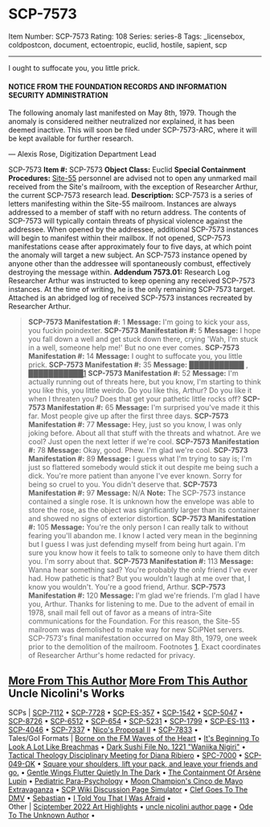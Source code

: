 # SCP-7573
Item Number: SCP-7573
Rating: 108
Series: series-8
Tags: _licensebox, coldpostcon, document, ectoentropic, euclid, hostile, sapient, scp

---

I ought to suffocate you, you little prick.
#### NOTICE FROM THE FOUNDATION RECORDS AND INFORMATION SECURITY ADMINISTRATION
  
The following anomaly last manifested on May 8th, 1979. Though the anomaly is considered neither neutralized nor explained, it has been deemed inactive. This will soon be filed under SCP-7573-ARC, where it will be kept available for further research.  

— Alexis Rose, Digitization Department Lead
  
  

SCP-7573
**Item #:** SCP-7573
**Object Class:** Euclid
**Special Containment Procedures:** [Site-55](/secure-facility-dossier-site-55) personnel are advised not to open any unmarked mail received from the Site's mailroom, with the exception of Researcher Arthur, the current SCP-7573 research lead.
**Description:** SCP-7573 is a series of letters manifesting within the Site-55 mailroom. Instances are always addressed to a member of staff with no return address. The contents of SCP-7573 will typically contain threats of physical violence against the addressee. When opened by the addressee, additional SCP-7573 instances will begin to manifest within their mailbox. If not opened, SCP-7573 manifestations cease after approximately four to five days, at which point the anomaly will target a new subject. An SCP-7573 instance opened by anyone other than the addressee will spontaneously combust, effectively destroying the message within.
**Addendum 7573.01:** Research Log
Researcher Arthur was instructed to keep opening any received SCP-7573 instances. At the time of writing, he is the only remaining SCP-7573 target. Attached is an abridged log of received SCP-7573 instances recreated by Researcher Arthur.
> **SCP-7573 Manifestation #:** 1
> **Message:** I'm going to kick your ass, you fuckin poindexter.
> **SCP-7573 Manifestation #:** 5
> **Message:** I hope you fall down a well and get stuck down there, crying 'Wah, I'm stuck in a well, someone help me!' But no one ever comes.
> **SCP-7573 Manifestation #:** 14
> **Message:** I ought to suffocate you, you little prick.
> **SCP-7573 Manifestation #:** 35
> **Message:** ███████████ , ███████████[1](javascript:;)
> **SCP-7573 Manifestation #:** 52
> **Message:** I'm actually running out of threats here, but you know, I'm starting to think you like this, you little weirdo. Do you like this, Arthur? Do you like it when I threaten you? Does that get your pathetic little rocks off?
> **SCP-7573 Manifestation #:** 65
> **Message:** I'm surprised you've made it this far. Most people give up after the first three days.
> **SCP-7573 Manifestation #:** 77
> **Message:** Hey, just so you know, I was only joking before. About all that stuff with the threats and whatnot. Are we cool? Just open the next letter if we're cool.
> **SCP-7573 Manifestation #:** 78
> **Message:** Okay, good. Phew. I'm glad we're cool.
> **SCP-7573 Manifestation #:** 89
> **Message:** I guess what I'm trying to say is; I'm just so flattered somebody would stick it out despite me being such a dick. You're more patient than anyone I've ever known. Sorry for being so cruel to you. You didn't deserve that.
> **SCP-7573 Manifestation #:** 97
> **Message:** N/A
> **Note:** The SCP-7573 instance contained a single rose. It is unknown how the envelope was able to store the rose, as the object was significantly larger than its container and showed no signs of exterior distortion.
> **SCP-7573 Manifestation #:** 105
> **Message:** You're the only person I can really talk to without fearing you'll abandon me. I know I acted very mean in the beginning but I guess I was just defending myself from being hurt again. I'm sure you know how it feels to talk to someone only to have them ditch you. I'm sorry about that.
> **SCP-7573 Manifestation #:** 113
> **Message:** Wanna hear something sad? You're probably the only friend I've ever had. How pathetic is that? But you wouldn't laugh at me over that, I know you wouldn't. You're a good friend, Arthur.
> **SCP-7573 Manifestation #:** 120
> **Message:** I'm glad we're friends. I'm glad I have you, Arthur. Thanks for listening to me.
Due to the advent of email in 1978, snail mail fell out of favor as a means of intra-Site communications for the Foundation. For this reason, the Site-55 mailroom was demolished to make way for new SCiPNet servers. SCP-7573's final manifestation occurred on May 8th, 1979, one week prior to the demolition of the mailroom.
Footnotes
[1](javascript:;). Exact coordinates of Researcher Arthur's home redacted for privacy.
  
  
  
  
  

  

[More From This Author](javascript:;)
[More From This Author](javascript:;)
Uncle Nicolini's Works  
---  
SCPs |  [SCP-7112](/scp-7112) • [SCP-7728](/scp-7728) • [SCP-ES-357](/scp-es-357) • [SCP-1542](/scp-1542) • [SCP-5047](/scp-5047) • [SCP-8726](/scp-8726) • [SCP-6512](/scp-6512) • [SCP-654](/scp-654) • [SCP-5231](/scp-5231) • [SCP-1799](/scp-1799) • [SCP-ES-113](/scp-es-113) • [SCP-4046](/scp-4046) • [SCP-7337](/scp-7337) • [Nico's Proposal II](/nicos-proposal-ii) • [SCP-7833](/scp-7833) •  
Tales/GoI Formats |  [Borne on the FM Waves of the Heart](/borne-on-the-fm-waves-of-the-heart) • [It's Beginning To Look A Lot Like Breachmas](/its-beginning-to-look-a-lot-like-breachmas) • [Dark Sushi File No. 1221 "Waniika Nigiri"](/dark-sushi-file-no-1221) • [Tactical Theology Disciplinary Meeting for Diana Ribiero](/tactical-theology-disciplinary-meeting-diana-ribiero) • [SPC-7000](/spc-7000) • [SCP-049-ΩK](/omega-k-049) • [Square your shoulders, lift your pack, and leave your friends and go.](/square-your-shoulders) • [Gentle Wings Flutter Quietly In The Dark](/gentle-wings-flutter-quietly-in-the-dark) • [The Containment Of Arsène Lupin](/the-containment-of-arsene-lupin) • [Pediatric Para-Psychology](/pediatric-para-psychology) • [Moon Champion's Cinco de Mayo Extravaganza](/moon-champion-s-cinco-de-mayo-extravaganza) • [SCP Wiki Discussion Page Simulator](/scp-wiki-discussion-page-simulator) • [Clef Goes To The DMV](/clef-goes-to-the-dmv) • [Sebastian](/sebastian) • [I Told You That I Was Afraid](/i-told-you-that-i-was-afraid) •  
Other |  [Sciptember 2022 Art Highlights](/sciptember-2022-art) • [uncle nicolini author page](/uncle-nicolini-author-page) • [Ode To The Unknown Author](/ode-to-the-unknown-author) •